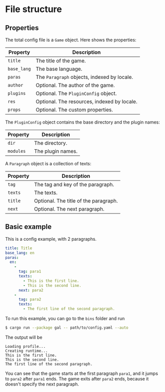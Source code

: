 # File structure

## Properties
The total config file is a `Game` object.
Here shows the properties:

| Property    | Description                                 |
| ----------- | ------------------------------------------- |
| `title`     | The title of the game.                      |
| `base_lang` | The base language.                          |
| `paras`     | The `Paragraph` objects, indexed by locale. |
| `author`    | Optional. The author of the game.           |
| `plugins`   | Optional. The `PluginConfig` object.        |
| `res`       | Optional. The resources, indexed by locale. |
| `props`     | Optional. The custom properties.            |

The `PluginConfig` object contains the base directory and the plugin names:

| Property  | Description       |
| --------- | ----------------- |
| `dir`     | The directory.    |
| `modules` | The plugin names. |

A `Paragraph` object is a collection of texts:

| Property | Description                           |
| -------- | ------------------------------------- |
| `tag`    | The tag and key of the paragraph.     |
| `texts`  | The texts.                            |
| `title`  | Optional. The title of the paragraph. |
| `next`   | Optional. The next paragraph.         |

## Basic example
This is a config example, with 2 paragraphs.
``` yaml
title: Title
base_lang: en
paras:
  en:
    -
      tag: para1
      texts:
        - This is the first line.
        - This is the second line.
      next: para2
    -
      tag: para2
      texts:
        - The first line of the second paragraph.
```
To run this example, you can go to the `bins` folder and run
``` bash
$ cargo run --package gal -- path/to/config.yaml --auto
```
The output will be
```
Loading profile...
Creating runtime...
This is the first line.
This is the second line.
The first line of the second paragraph.
```
You can see that the game starts at the first paragraph `para1`,
and it jumps to `para2` after `para1` ends.
The game exits after `para2` ends, because it doesn't specify the next paragraph.
